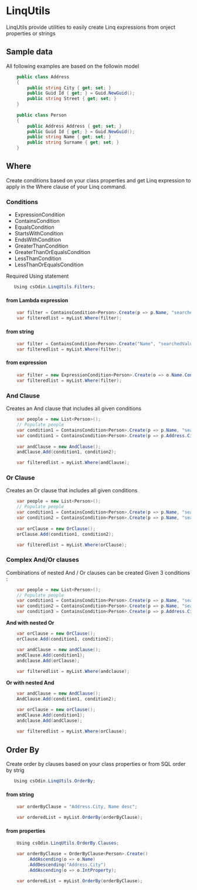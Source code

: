 

# LinqUtils
LinqUtils provide utilities to easily create Linq expressions from onject properties or strings

## Sample data
All following examples are based on the followin model
``` csharp
    public class Address
    {
        public string City { get; set; }
        public Guid Id { get; } = Guid.NewGuid();
        public string Street { get; set; }
    }
    
    public class Person
    {
        public Address Address { get; set; }
        public Guid Id { get; } = Guid.NewGuid();
        public string Name { get; set; }
        public string Surname { get; set; }
    }
```
## Where
Create conditions based on your class properties and get Linq expression to apply in the Where clause of your Linq command.

### Conditions
 - ExpressionCondition
 - ContainsCondition
 - EqualsCondition
 - StartsWithCondition
 - EndsWithCondition
 - GreaterThanCondition
 - GreaterThanOrEqualsCondition
 - LessThanCondition
 - LessThanOrEqualsCondition

 Required  Using statement
 ``` csharp
	Using csOdin.LinqUtils.Filters;
```

#### from Lambda expression
``` csharp
	var filter = ContainsCondition<Person>.Create(p => p.Name, "searchedValue");
	var filteredlist = myList.Where(filter);
```
#### from string
``` csharp
	var filter = ContainsCondition<Person>.Create("Name", "searchedValue");
	var filteredlist = myList.Where(filter);
```
#### from expression
``` csharp
	var filter = new ExpressionCondition<Person>.Create(o => o.Name.Contains("searchedValue"));
	var filteredlist = myList.Where(filter);
```
### And Clause	
Creates an And clause that includes all given conditions
``` csharp
	var people = new List<Person>();
	// Populate people
	var condition1 = ContainsCondition<Person>.Create(p => p.Name, "searchedValue1");
	var condition1 = ContainsCondition<Person>.Create(p => p.Address.City, "searchedValue2");
	
	var andClause = new AndClause();
	andClause.Add(condition1, condition2);

	var filteredlist = myList.Where(andClause);
```
### Or Clause	
Creates an Or clause that includes all given conditions
``` csharp
	var people = new List<Person>();
	// Populate people
	var condition1 = ContainsCondition<Person>.Create(p => p.Name, "searchedValue1");
	var condition2 = ContainsCondition<Person>.Create(p => p.Name, "searchedValue2");
	
	var orClause = new OrClause();
	orClause.Add(condition1, condition2);

	var filteredlist = myList.Where(orClause);
```	
### Complex And/Or clauses
Combinations of nested And / Or clauses can be created
Given 3 conditions :
``` csharp
	var people = new List<Person>();
	// Populate people
	var condition1 = ContainsCondition<Person>.Create(p => p.Name, "searchedValue1");
	var condition2 = ContainsCondition<Person>.Create(p => p.Name, "searchedValue2");
	var condition3 = ContainsCondition<Person>.Create(p => p.Address.City, "searchedValue3");
```	
**And with nested Or**
```csharp
	var orClause = new OrClause();
	orClause.Add(condition1, condition2);

	var andClause = new andClause();
	andClause.Add(condition1);
	andclause.Add(orClause);
	
	var filteredlist = myList.Where(andclause);
```
**Or with nested And**
```csharp
	var andClause = new AndClause();
	AndClause.Add(condition1, condition2);

	var orClause = new orClause();
	andClause.Add(condition1);
	andclause.Add(andClause);
	
	var filteredlist = myList.Where(orClause);
```
## Order By
Create order by clauses based on your class properties or from SQL order by strig
 ``` csharp
	Using csOdin.LinqUtils.OrderBy;
```

#### from string
```csharp
	var orderByClause = "Address.City, Name desc";

	var orderedList = myList.OrderBy(orderByClause);
```
#### from properties
```csharp
	Using csOdin.LinqUtils.OrderBy.Clauses;

    var orderByClause = OrderByClause<Person>.Create()
		.AddAscending(o => o.Name)
        .AddDescending("Address.City")
        .AddAscending(o => o.IntProperty);

	var orderedList = myList.OrderBy(orderByClause);
```
